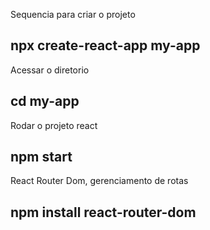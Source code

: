Sequencia para criar o projeto

## npx create-react-app my-app

Acessar o diretorio

## cd my-app

Rodar o projeto react

## npm start

React Router Dom, gerenciamento de rotas

## npm install react-router-dom
